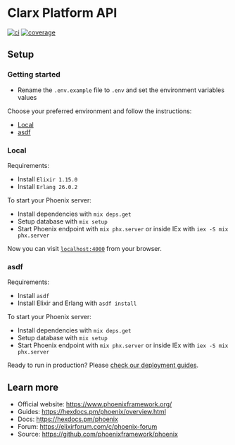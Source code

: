 # Clarx Platform API

[![ci](https://github.com/deolivtiago/clarx/actions/workflows/ci.yml/badge.svg)](https://github.com/deolivtiago/clarx/actions/workflows/ci.yml)
[![coverage](https://coveralls.io/repos/github/deolivtiago/clarx/badge.svg)](https://coveralls.io/github/deolivtiago/clarx)

## Setup

### Getting started

* Rename the `.env.example` file to `.env` and set the environment variables values

Choose your preferred environment and follow the instructions:

* [Local](https://github.com/deolivtiago/clarx/tree/dev#local)
* [asdf](https://github.com/deolivtiago/clarx/tree/dev#asdf)

### Local

Requirements:

* Install `Elixir 1.15.0`
* Install `Erlang 26.0.2`

To start your Phoenix server:

* Install dependencies with `mix deps.get`
* Setup database with `mix setup`
* Start Phoenix endpoint with `mix phx.server` or inside IEx with `iex -S mix phx.server`

Now you can visit [`localhost:4000`](http://localhost:4000) from your browser.

### asdf

Requirements:

* Install `asdf`
* Install Elixir and Erlang with `asdf install`

To start your Phoenix server:

* Install dependencies with `mix deps.get`
* Setup database with `mix setup`
* Start Phoenix endpoint with `mix phx.server` or inside IEx with `iex -S mix phx.server`

Ready to run in production? Please [check our deployment guides](https://hexdocs.pm/phoenix/deployment.html).

## Learn more

  * Official website: https://www.phoenixframework.org/
  * Guides: https://hexdocs.pm/phoenix/overview.html
  * Docs: https://hexdocs.pm/phoenix
  * Forum: https://elixirforum.com/c/phoenix-forum
  * Source: https://github.com/phoenixframework/phoenix
